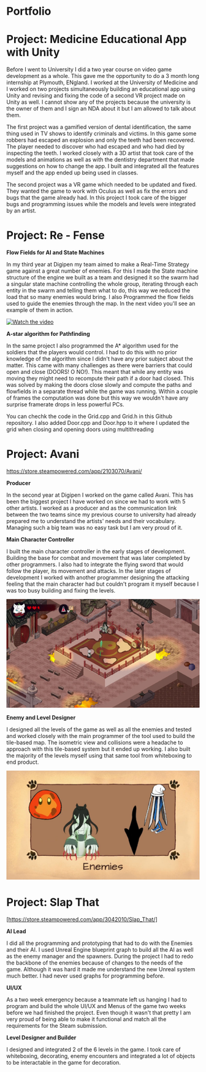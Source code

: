 # Portfolio

# Project: Medicine Educational App with Unity

Before I went to University I did a two year course on video game development as a whole. This gave me the opportunity to do a 3 month long internship at Plymouth, ENgland. I worked at the University of Medicine and I worked on two projects simultaneously building an educational app using Unity and revising and fixing the code of a second VR project made on Unity as well. I cannot show any of the projects because the university is the owner of them and I sign an NDA about it but I am allowed to talk about them.

The first project was a gamified version of dental identification, the same thing used in TV shows to identify criminals and victims. In this game some robbers had escaped an explosion and only the teeth had been recovered. The player needed to discover who had escaped and who had died by inspecting the teeth. I worked closely with a 3D artist that took care of the models and animations as well as with the dentistry department that made suggestions on how to change the app. I built and integrated all the features myself and the app ended up being used in classes.

The second project was a VR game which needed to be updated and fixed. They wanted the game to work with Oculus as well as fix the errors and bugs that the game already had. In this project I took care of the bigger bugs and programming issues while the models and levels were integrated by an artist.

# Project: Re - Fense

**Flow Fields for AI and State Machines**

In my third year at Digipen my team aimed to make a Real-Time Strategy game against a great number of enemies. For this I made the State machine structure of the engine we built as a team and designed it so the swarm had a singular state machine controlling the whole group, iterating through each entity in the swarm and telling them what to do, this way we reduced the load that so many enemies would bring. I also Programmed the flow fields used to guide the enemies through the map. In the next video you'll see an example of them in action.

[![Watch the video](https://i.sstatic.net/Vp2cE.png)](https://www.youtube.com/watch?v=zf9TTsdFGqI&ab_channel=DiegoL%C3%B3pezPe%C3%B1a)

**A-star algorithm for Pathfinding**

In the same project I also programmed the A* algorithm used for the soldiers that the players would control. I had to do this with no prior knowledge of the algorithm since I didn't have any prior subject about the matter. This came with many challenges as there were barriers that could open and close (DOORS! O NO!). This meant that while any entity was moving they might need to recompute their path if a door had closed. This was solved by making the doors close slowly and compute the paths and flowfields in a separate thread while the game was running. Within a couple of frames the computation was done but this way we wouldn't have any surprise framerate drops in less powerful PCs.

You can chechk the code in the Grid.cpp and Grid.h in this Github repository. I also added Door.cpp and Door.hpp to it where I updated the grid when closing and opening doors using multithreading


# Project: Avani

https://store.steampowered.com/app/2103070/Avani/

**Producer**

In the second year at Digipen I worked on the game called Avani. This has been the biggest project I have worked on since we had to work with 5 other artists. I worked as a producer and as the communication link between the two teams since my previous course to university had already prepared me to understand the artists' needs and their vocabulary. Managing such a big team was no easy task but I am very proud of it. 

**Main Character Controller**

I built the main character controller in the early stages of development. Building the base for combat and movement that was later completed by other programmers. I also had to integrate the flying sword that would follow the player, its movement and attacks. In the later stages of development I worked with another programmer designing the attacking feeling that the main character had but couldn't program it myself because I was too busy building and fixing the levels.

![](Avani.jpg)

**Enemy and Level Designer**

I designed all the levels of the game as well as all the enemies and tested and worked closely with the main programmer of the tool used to build the tile-based map. The isometric view and collisions were a headache to approach with this tile-based system but it ended up working. I also built the majority of the levels myself using that same tool from whiteboxing to end product.

![](Avani2.jpg)



# Project: Slap That

[https://store.steampowered.com/app/3042010/Slap_That/]

**AI Lead**

I did all the programming and prototyping that had to do with the Enemies and their AI. I used Unreal Engine blueprint graph to build all the AI as well as the enemy manager and the spawners. During the project I had to redo the backbone of the enemies because of changes to the needs of the game. Although it was hard it made me understand the new Unreal system much better. I had never used graphs for programming before. 

**UI/UX**

As a two week emergency because a teammate left us hanging I had to program and build the whole UI/UX and Menus of the game two weeks before we had finished the project. Even though it wasn't that pretty I am very proud of being able to make it functional and match all the requirements for the Steam submission.

**Level Designer and Builder**

I designed and integrated 2 of the 6 levels in the game. I took care of whiteboxing, decorating, enemy encounters and integrated a lot of objects to be interactable in the game for decoration.


